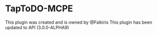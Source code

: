 # TapToDO-MCPE

This plugin was created and is owned by @Falkiris
This plugin has been updated to API (3.0.0-ALPHA9)
